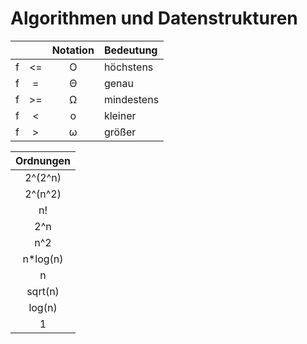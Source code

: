 # Algorithmen und Datenstrukturen

|  |  | Notation  | Bedeutung |
| :-------------: |:-------------:| :---:| :--------|
| f | <= | Ο | höchstens |
| f | = | Θ | genau |
| f | >= | Ω | mindestens |
| f | < | ο | kleiner |
| f | > | ω | größer |

| Ordnungen |
| :--------: |
| 2^(2^n) |
| 2^(n^2) |
| n! |
| 2^n |
| n^2 |
| n*log(n) |
| n |
| sqrt(n) |
| log(n) |
| 1 |
